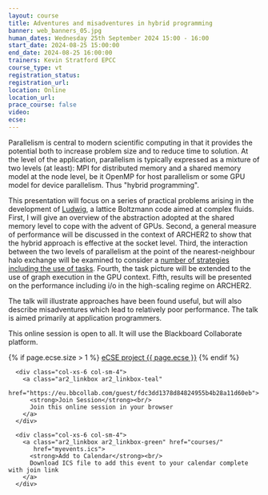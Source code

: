 ```yaml
---
layout: course
title: Adventures and misadventures in hybrid programming
banner: web_banners_05.jpg
human_dates: Wednesday 25th September 2024 15:00 - 16:00
start_date: 2024-08-25 15:00:00
end_date: 2024-08-25 16:00:00
trainers: Kevin Stratford EPCC
course_type: vt
registration_status:
registration_url:
location: Online
location_url:
prace_course: false
video: 
ecse:
---
```


Parallelism is central to modern scientific computing in that it provides
the potential both to increase problem size and to reduce time to solution.
At the level of the application, parallelism is typically expressed as a
mixture of two levels (at least): MPI for distributed memory and a shared
memory model at the node level, be it OpenMP for host parallelism
or some GPU model for device parallelism. Thus "hybrid programming".

This presentation will focus on a series of practical problems arising
in the development of [Ludwig](https://github.com/ludwig-cf/ludwig), a lattice Boltzmann code aimed at complex
fluids. First, I will give an overview of the abstraction adopted at
the shared memory level to cope with the advent of GPUs. Second, a
general measure of performance will be discussed in the context of ARCHER2
to show that the hybrid approach is effective at the socket level.
Third, the interaction between the two levels of parallelism at the
point of the nearest-neighbour halo exchange will be examined to
consider a [number of strategies including the use of tasks](https://www.archer2.ac.uk/ecse/reports/ARCHER2-eCSE01-26-technical-report.pdf). Fourth,
the task picture will be extended to the use of graph execution in the
GPU context. Fifth, results will be presented on the performance including
i/o in the high-scaling regime on ARCHER2.

The talk will illustrate approaches have been found useful, but will also
describe misadventures which lead to relatively poor performance. The
talk is aimed primarily at application programmers.  


This online session is open to all. It will use the Blackboard Collaborate platform.

{% if page.ecse.size > 1 %}
<a href="{{ site.baseurl }}/ecse/reports/{{ page.ecse }}">eCSE project {{ page.ecse }}</a>
{% endif %}

<section id="service">


  <div class="row ">	

      <div class="col-xs-6 col-sm-4">
        <a class="ar2_linkbox ar2_linkbox-teal" 
          href="https://eu.bbcollab.com/guest/fdc3dd1378d84824955b4b28a11d60eb">
          <strong>Join Session</strong><br/>
          Join this online session in your browser
        </a>
      </div>

      <div class="col-xs-6 col-sm-4">
        <a class="ar2_linkbox ar2_linkbox-green" href="courses/"
           href="myevents.ics">
          <strong>Add to Calendar</strong><br/>
          Download ICS file to add this event to your calendar complete with join link
        </a>
      </div>


											
  </div>



<!--

<h2><a name="video">Video</a></h2>

<div>

<iframe title="Video"  width="560" height="315" src="https://www.youtube.com/embed/xxx " frameborder="0" allow="accelerometer; autoplay; encrypted-media; gyroscope; picture-in-picture" allowfullscreen></iframe>

</div>





<section id="service">

    <div class="row ">	


      <div class="col-xs-6 col-sm-4">
        <a class="ar2_linkbox ar2_linkbox-teal" href="courses/"
           href="   ">
          <strong>Slides</strong><br/>
          Download pdf of the presentations.
        </a>
      </div>
										
    </div>

</section>

-->